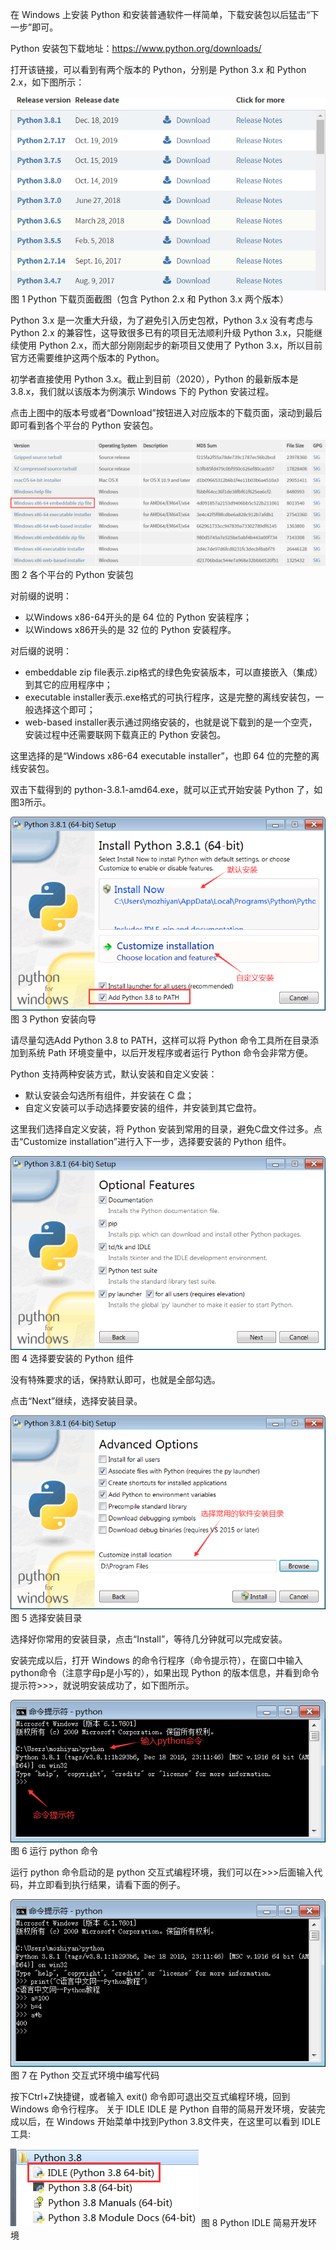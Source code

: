 在 Windows 上安装 Python 和安装普通软件一样简单，下载安装包以后猛击“下一步”即可。

Python 安装包下载地址：https://www.python.org/downloads/

打开该链接，可以看到有两个版本的 Python，分别是 Python 3.x 和 Python 2.x，如下图所示：

<div class='img_content'>
    <img  src="../imgs/2.1.gif" />
    <span>图 1 Python 下载页面截图（包含 Python 2.x 和 Python 3.x 两个版本）</span>
</div>


Python 3.x 是一次重大升级，为了避免引入历史包袱，Python 3.x 没有考虑与 Python 2.x 的兼容性，这导致很多已有的项目无法顺利升级 Python 3.x，只能继续使用 Python 2.x，而大部分刚刚起步的新项目又使用了 Python 3.x，所以目前官方还需要维护这两个版本的 Python。

初学者直接使用 Python 3.x。截止到目前（2020），Python 的最新版本是 3.8.x，我们就以该版本为例演示 Windows 下的 Python 安装过程。

点击上图中的版本号或者“Download”按钮进入对应版本的下载页面，滚动到最后即可看到各个平台的 Python 安装包。

<div class='img_content'>
    <img  src="../imgs/2.2.gif" />
    <span>图 2 各个平台的 Python 安装包</span>
</div>


对前缀的说明：
- 以Windows x86-64开头的是 64 位的 Python 安装程序；
- 以Windows x86开头的是 32 位的 Python 安装程序。

对后缀的说明：
- embeddable zip file表示.zip格式的绿色免安装版本，可以直接嵌入（集成）到其它的应用程序中；
- executable installer表示.exe格式的可执行程序，这是完整的离线安装包，一般选择这个即可；
- web-based installer表示通过网络安装的，也就是说下载到的是一个空壳，安装过程中还需要联网下载真正的 Python 安装包。

这里选择的是“Windows x86-64 executable installer”，也即 64 位的完整的离线安装包。

双击下载得到的 python-3.8.1-amd64.exe，就可以正式开始安装 Python 了，如图3所示。

<div class='img_content'>
    <img  src="../imgs/2.3.gif" />
    <span>图 3 Python 安装向导</span>
</div>


请尽量勾选Add Python 3.8 to PATH，这样可以将 Python 命令工具所在目录添加到系统 Path 环境变量中，以后开发程序或者运行 Python 命令会非常方便。

Python 支持两种安装方式，默认安装和自定义安装：
- 默认安装会勾选所有组件，并安装在 C 盘；
- 自定义安装可以手动选择要安装的组件，并安装到其它盘符。

这里我们选择自定义安装，将 Python 安装到常用的目录，避免C盘文件过多。点击“Customize installation”进行入下一步，选择要安装的 Python 组件。


<div class='img_content'>
    <img  src="../imgs/2.4.gif" />
    <span>图 4 选择要安装的 Python 组件</span>
</div>


没有特殊要求的话，保持默认即可，也就是全部勾选。

点击“Next”继续，选择安装目录。

<div class='img_content'>
    <img  src="../imgs/2.5.gif" />
    <span>图 5 选择安装目录</span>
</div>

选择好你常用的安装目录，点击“Install”，等待几分钟就可以完成安装。

安装完成以后，打开 Windows 的命令行程序（命令提示符），在窗口中输入python命令（注意字母p是小写的），如果出现 Python 的版本信息，并看到命令提示符>>>，就说明安装成功了，如下图所示。

<div class='img_content'>
    <img  src="../imgs/2.6.gif" />
    <span>图 6 运行 python 命令</span>
</div>

运行 python 命令启动的是 python 交互式编程环境，我们可以在>>>后面输入代码，并立即看到执行结果，请看下面的例子。

<div class='img_content'>
    <img  src="../imgs/2.7.gif" />
    <span>图 7 在 Python 交互式环境中编写代码</span>
</div>

按下Ctrl+Z快捷键，或者输入 exit() 命令即可退出交互式编程环境，回到 Windows 命令行程序。
关于 IDLE
IDLE 是 Python 自带的简易开发环境，安装完成以后，在 Windows 开始菜单中找到Python 3.8文件夹，在这里可以看到 IDLE 工具:

<div class='img_content'>
    <img  src="../imgs/2.8.gif" />
    <span>图 8 Python IDLE 简易开发环境</span>
</div>
